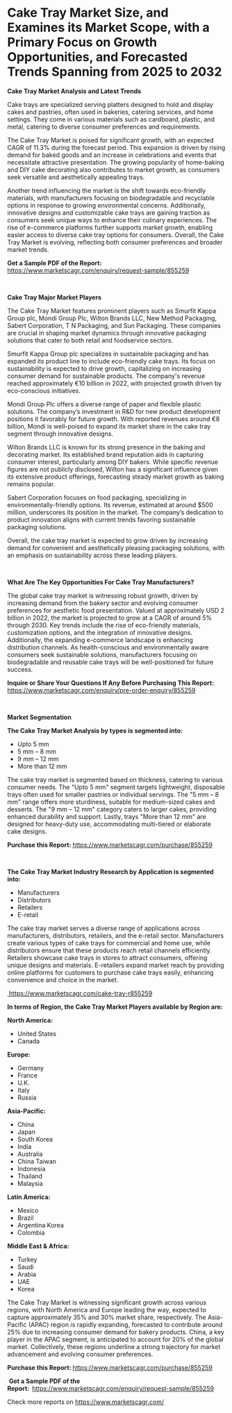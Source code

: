 <p><h1>Cake Tray Market Size, and Examines its Market Scope, with a Primary Focus on Growth Opportunities, and Forecasted Trends Spanning from 2025 to 2032</h1></p><p><strong>Cake Tray Market Analysis and Latest Trends</strong></p>
<p><p>Cake trays are specialized serving platters designed to hold and display cakes and pastries, often used in bakeries, catering services, and home settings. They come in various materials such as cardboard, plastic, and metal, catering to diverse consumer preferences and requirements.</p><p>The Cake Tray Market is poised for significant growth, with an expected CAGR of 11.3% during the forecast period. This expansion is driven by rising demand for baked goods and an increase in celebrations and events that necessitate attractive presentation. The growing popularity of home-baking and DIY cake decorating also contributes to market growth, as consumers seek versatile and aesthetically appealing trays.</p><p>Another trend influencing the market is the shift towards eco-friendly materials, with manufacturers focusing on biodegradable and recyclable options in response to growing environmental concerns. Additionally, innovative designs and customizable cake trays are gaining traction as consumers seek unique ways to enhance their culinary experiences. The rise of e-commerce platforms further supports market growth, enabling easier access to diverse cake tray options for consumers. Overall, the Cake Tray Market is evolving, reflecting both consumer preferences and broader market trends.</p></p>
<p><strong>Get a Sample PDF of the Report:&nbsp;</strong> <a href="https://www.marketscagr.com/enquiry/request-sample/855259?utm_campaign=1889&utm_medium=2&utm_source=Github&utm_content=ia&utm_term=07022025&utm_id=cake-tray">https://www.marketscagr.com/enquiry/request-sample/855259</a></p>
<p>&nbsp;</p>
<p><strong>Cake Tray Major Market Players</strong></p>
<p><p>The Cake Tray Market features prominent players such as Smurfit Kappa Group plc, Mondi Group Plc, Wilton Brands LLC, New Method Packaging, Sabert Corporation, T N Packaging, and Sun Packaging. These companies are crucial in shaping market dynamics through innovative packaging solutions that cater to both retail and foodservice sectors.</p><p>Smurfit Kappa Group plc specializes in sustainable packaging and has expanded its product line to include eco-friendly cake trays. Its focus on sustainability is expected to drive growth, capitalizing on increasing consumer demand for sustainable products. The company's revenue reached approximately €10 billion in 2022, with projected growth driven by eco-conscious initiatives.</p><p>Mondi Group Plc offers a diverse range of paper and flexible plastic solutions. The company’s investment in R&D for new product development positions it favorably for future growth. With reported revenues around €8 billion, Mondi is well-poised to expand its market share in the cake tray segment through innovative designs.</p><p>Wilton Brands LLC is known for its strong presence in the baking and decorating market. Its established brand reputation aids in capturing consumer interest, particularly among DIY bakers. While specific revenue figures are not publicly disclosed, Wilton has a significant influence given its extensive product offerings, forecasting steady market growth as baking remains popular.</p><p>Sabert Corporation focuses on food packaging, specializing in environmentally-friendly options. Its revenue, estimated at around $500 million, underscores its position in the market. The company’s dedication to product innovation aligns with current trends favoring sustainable packaging solutions.</p><p>Overall, the cake tray market is expected to grow driven by increasing demand for convenient and aesthetically pleasing packaging solutions, with an emphasis on sustainability across these leading players.</p></p>
<p>&nbsp;</p>
<p><strong>What Are The Key Opportunities For Cake Tray Manufacturers?</strong></p>
<p><p>The global cake tray market is witnessing robust growth, driven by increasing demand from the bakery sector and evolving consumer preferences for aesthetic food presentation. Valued at approximately USD 2 billion in 2022, the market is projected to grow at a CAGR of around 5% through 2030. Key trends include the rise of eco-friendly materials, customization options, and the integration of innovative designs. Additionally, the expanding e-commerce landscape is enhancing distribution channels. As health-conscious and environmentally aware consumers seek sustainable solutions, manufacturers focusing on biodegradable and reusable cake trays will be well-positioned for future success.</p></p>
<p><strong>Inquire or Share Your Questions If Any Before Purchasing This Report:</strong> <a href="https://www.marketscagr.com/enquiry/pre-order-enquiry/855259?utm_campaign=1889&utm_medium=2&utm_source=Github&utm_content=ia&utm_term=07022025&utm_id=cake-tray">https://www.marketscagr.com/enquiry/pre-order-enquiry/855259</a></p>
<p>&nbsp;</p>
<p><strong>Market Segmentation</strong></p>
<p><strong>The Cake Tray Market Analysis by types is segmented into:</strong></p>
<p><ul><li>Upto 5 mm</li><li>5 mm – 8 mm</li><li>9 mm – 12 mm</li><li>More than 12 mm</li></ul></p>
<p><p>The cake tray market is segmented based on thickness, catering to various consumer needs. The "Upto 5 mm" segment targets lightweight, disposable trays often used for smaller pastries or individual servings. The "5 mm – 8 mm" range offers more sturdiness, suitable for medium-sized cakes and desserts. The "9 mm – 12 mm" category caters to larger cakes, providing enhanced durability and support. Lastly, trays "More than 12 mm" are designed for heavy-duty use, accommodating multi-tiered or elaborate cake designs.</p></p>
<p><strong>Purchase this Report:&nbsp;</strong><a href="https://www.marketscagr.com/purchase/855259?utm_campaign=1889&utm_medium=2&utm_source=Github&utm_content=ia&utm_term=07022025&utm_id=cake-tray">https://www.marketscagr.com/purchase/855259</a></p>
<p>&nbsp;</p>
<p><strong>The Cake Tray Market Industry Research by Application is segmented into:</strong></p>
<p><ul><li>Manufacturers</li><li>Distributors</li><li>Retailers </li><li>E-retail</li></ul></p>
<p><p>The cake tray market serves a diverse range of applications across manufacturers, distributors, retailers, and the e-retail sector. Manufacturers create various types of cake trays for commercial and home use, while distributors ensure that these products reach retail channels efficiently. Retailers showcase cake trays in stores to attract consumers, offering unique designs and materials. E-retailers expand market reach by providing online platforms for customers to purchase cake trays easily, enhancing convenience and choice in the market.</p></p>
<p><a href="https://www.marketscagr.com/cake-tray-r855259?utm_campaign=1889&utm_medium=2&utm_source=Github&utm_content=ia&utm_term=07022025&utm_id=cake-tray">&nbsp;https://www.marketscagr.com/cake-tray-r855259</a></p>
<p><strong>In terms of Region, the Cake Tray Market Players available by Region are:</strong></p>
<p>
    <p> <strong> North America: </strong>
        <ul>
            <li>United States</li>
            <li>Canada</li>
        </ul>
        </p> 
    <p> <strong> Europe: </strong>
        <ul>
            <li>Germany</li>
            <li>France</li>
            <li>U.K.</li>
            <li>Italy</li>
            <li>Russia</li>
        </ul>
        </p> 
    <p> <strong> Asia-Pacific: </strong>
        <ul>
            <li>China</li>
            <li>Japan</li>
            <li>South Korea</li>
            <li>India</li>
            <li>Australia</li>
            <li>China Taiwan</li>
            <li>Indonesia</li>
            <li>Thailand</li>
            <li>Malaysia</li>
        </ul>
        </p> 
    <p> <strong> Latin America: </strong>
        <ul>
            <li>Mexico</li>
            <li>Brazil</li>
            <li>Argentina Korea</li>
            <li>Colombia</li>
        </ul>
        </p> 
    <p> <strong> Middle East & Africa: </strong>
        <ul>
            <li>Turkey</li>
            <li>Saudi</li>
            <li>Arabia</li>
            <li>UAE</li>
            <li>Korea</li>
        </ul>
    </p>
    </p>
<p><p>The Cake Tray Market is witnessing significant growth across various regions, with North America and Europe leading the way, expected to capture approximately 35% and 30% market share, respectively. The Asia-Pacific (APAC) region is rapidly expanding, forecasted to contribute around 25% due to increasing consumer demand for bakery products. China, a key player in the APAC segment, is anticipated to account for 20% of the global market. Collectively, these regions underline a strong trajectory for market advancement and evolving consumer preferences.</p></p>
<p><strong>Purchase this Report: </strong><a href="https://www.marketscagr.com/purchase/855259?utm_campaign=1889&utm_medium=2&utm_source=Github&utm_content=ia&utm_term=07022025&utm_id=cake-tray">https://www.marketscagr.com/purchase/855259</a></p>
<p>&nbsp;<strong>Get a Sample PDF of the Report:&nbsp;&nbsp;</strong><a href="https://www.marketscagr.com/enquiry/request-sample/855259?utm_campaign=1889&utm_medium=2&utm_source=Github&utm_content=ia&utm_term=07022025&utm_id=cake-tray">https://www.marketscagr.com/enquiry/request-sample/855259</a></p>
<p><strong></strong></p>
<p>Check more reports on <a href="https://www.marketscagr.com/?utm_campaign=1889&utm_medium=2&utm_source=Github&utm_content=ia&utm_term=07022025&utm_id=cake-tray">https://www.marketscagr.com/</a></p>